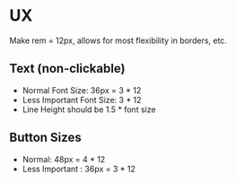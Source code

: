 # UX

Make rem = 12px, allows for most flexibility in borders, etc.

## Text (non-clickable)
* Normal Font Size: 36px = 3 * 12
* Less Important Font Size: 3 * 12
* Line Height should be 1.5 * font size

## Button Sizes
* Normal: 48px = 4 * 12
* Less Important : 36px = 3 * 12